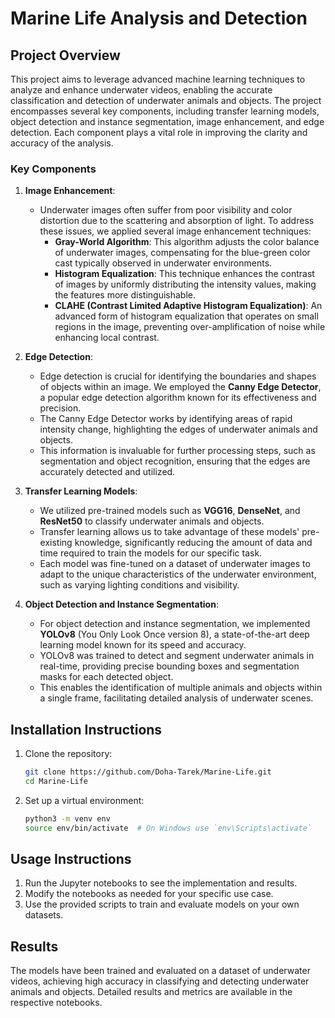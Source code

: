 # Marine Life Analysis and Detection

## Project Overview

This project aims to leverage advanced machine learning techniques to analyze and enhance underwater videos, enabling the accurate classification and detection of underwater animals and objects. The project encompasses several key components, including transfer learning models, object detection and instance segmentation, image enhancement, and edge detection. Each component plays a vital role in improving the clarity and accuracy of the analysis.

### Key Components

1. **Image Enhancement**:
    - Underwater images often suffer from poor visibility and color distortion due to the scattering and absorption of light. To address these issues, we applied several image enhancement techniques:
        - **Gray-World Algorithm**: This algorithm adjusts the color balance of underwater images, compensating for the blue-green color cast typically observed in underwater environments.
        - **Histogram Equalization**: This technique enhances the contrast of images by uniformly distributing the intensity values, making the features more distinguishable.
        - **CLAHE (Contrast Limited Adaptive Histogram Equalization)**: An advanced form of histogram equalization that operates on small regions in the image, preventing over-amplification of noise while enhancing local contrast.

2. **Edge Detection**:
    - Edge detection is crucial for identifying the boundaries and shapes of objects within an image. We employed the **Canny Edge Detector**, a popular edge detection algorithm known for its effectiveness and precision.
    - The Canny Edge Detector works by identifying areas of rapid intensity change, highlighting the edges of underwater animals and objects.
    - This information is invaluable for further processing steps, such as segmentation and object recognition, ensuring that the edges are accurately detected and utilized.

3. **Transfer Learning Models**:
    - We utilized pre-trained models such as **VGG16**, **DenseNet**, and **ResNet50** to classify underwater animals and objects.
    - Transfer learning allows us to take advantage of these models' pre-existing knowledge, significantly reducing the amount of data and time required to train the models for our specific task.
    - Each model was fine-tuned on a dataset of underwater images to adapt to the unique characteristics of the underwater environment, such as varying lighting conditions and visibility.

4. **Object Detection and Instance Segmentation**:
    - For object detection and instance segmentation, we implemented **YOLOv8** (You Only Look Once version 8), a state-of-the-art deep learning model known for its speed and accuracy.
    - YOLOv8 was trained to detect and segment underwater animals in real-time, providing precise bounding boxes and segmentation masks for each detected object.
    - This enables the identification of multiple animals and objects within a single frame, facilitating detailed analysis of underwater scenes.

## Installation Instructions

1. Clone the repository:

    ```sh
    git clone https://github.com/Doha-Tarek/Marine-Life.git
    cd Marine-Life
    ```

2. Set up a virtual environment:

    ```sh
    python3 -m venv env
    source env/bin/activate  # On Windows use `env\Scripts\activate`
    ```

## Usage Instructions

1. Run the Jupyter notebooks to see the implementation and results.
2. Modify the notebooks as needed for your specific use case.
3. Use the provided scripts to train and evaluate models on your own datasets.

## Results

The models have been trained and evaluated on a dataset of underwater videos, achieving high accuracy in classifying and detecting underwater animals and objects. Detailed results and metrics are available in the respective notebooks.
